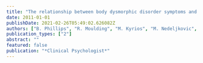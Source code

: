 ```yaml
---
title: "The relationship between body dysmorphic disorder symptoms and self-construals"
date: 2011-01-01
publishDate: 2021-02-26T05:49:02.626082Z
authors: ["B. Phillips", "R. Moulding", "M. Kyrios", "M. Nedeljkovic", "S. Mancuso"]
publication_types: ["2"]
abstract: ""
featured: false
publication: "*Clinical Psychologist*"
---
```


